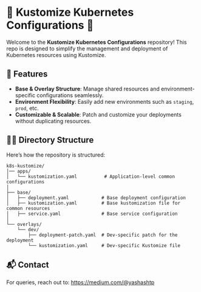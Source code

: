 # 🌟 Kustomize Kubernetes Configurations 🚀

Welcome to the **Kustomize Kubernetes Configurations** repository! This repo is designed to simplify the management and deployment of Kubernetes resources using Kustomize.
## 🚀 Features

- **Base & Overlay Structure**: Manage shared resources and environment-specific configurations seamlessly.
- **Environment Flexibility**: Easily add new environments such as `staging`, `prod`, etc.
- **Customizable & Scalable**: Patch and customize your deployments without duplicating resources.

## 🧑‍💻 Directory Structure

Here’s how the repository is structured:

```plaintext
k8s-kustomize/
│── apps/
│   └── kustomization.yaml          # Application-level common configurations
│
├── base/
│   ├── deployment.yaml            # Base deployment configuration
│   ├── kustomization.yaml         # Base kustomization file for common resources
│   ├── service.yaml               # Base service configuration
│
└── overlays/
    └── dev/
        ├── deployment-patch.yaml  # Dev-specific patch for the deployment
        └── kustomization.yaml     # Dev-specific Kustomize file
```
## 📬 Contact
For queries, reach out to: https://medium.com/@yashashtp 

